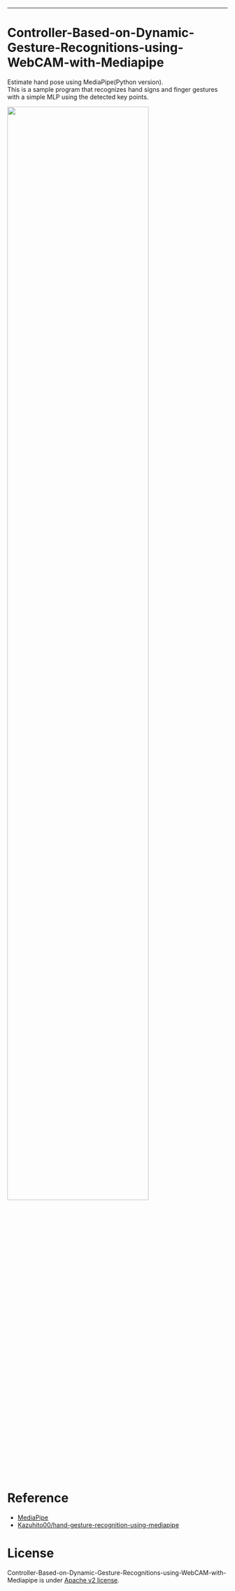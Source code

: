 ---
# Controller-Based-on-Dynamic-Gesture-Recognitions-using-WebCAM-with-Mediapipe

Estimate hand pose using MediaPipe(Python version).<br> This is a sample program that recognizes hand signs and finger gestures with a simple MLP using the detected key points.





<img src="https://user-images.githubusercontent.com/37477845/102242918-ed328c80-3f3d-11eb-907c-61ba05678d54.png" width="80%">



# Reference
* [MediaPipe](https://mediapipe.dev/)
* [Kazuhito00/hand-gesture-recognition-using-mediapipe](https://github.com/Kazuhito00/hand-gesture-recognition-using-mediapipe)

# License 
Controller-Based-on-Dynamic-Gesture-Recognitions-using-WebCAM-with-Mediapipe is under [Apache v2 license](LICENSE).